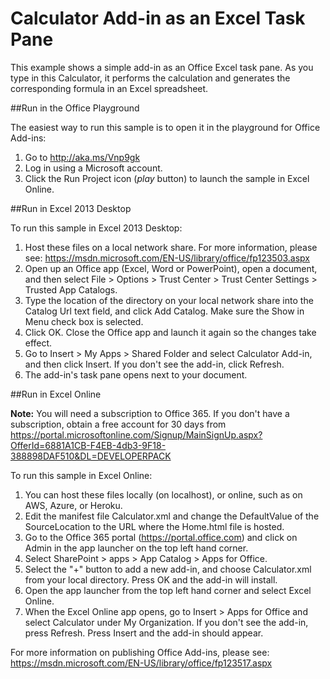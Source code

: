# Calculator Add-in as an Excel Task Pane

This example shows a simple add-in as an Office Excel task pane. As you type in this Calculator, it performs the calculation and generates the corresponding formula in an Excel spreadsheet.

##Run in the Office Playground

The easiest way to run this sample is to open it in the playground for Office Add-ins: 

1. Go to http://aka.ms/Vnp9gk
2. Log in using a Microsoft account.
3. Click the Run Project icon (*play* button) to launch the sample in Excel Online.


##Run in Excel 2013 Desktop

To run this sample in Excel 2013 Desktop:

1. Host these files on a local network share. For more information, please see: https://msdn.microsoft.com/EN-US/library/office/fp123503.aspx
2. Open up an Office app (Excel, Word or PowerPoint), open a document, and then select File > Options > Trust Center > Trust Center Settings > Trusted App Catalogs.
3. Type the location of the directory on your local network share into the Catalog Url text field, and click Add Catalog. Make sure the Show in Menu check box is selected.
4. Click OK. Close the Office app and launch it again so the changes take effect.
5. Go to Insert > My Apps > Shared Folder and select Calculator Add-in, and then click Insert. If you don't see the add-in, click Refresh.
6. The add-in's task pane opens next to your document.

##Run in Excel Online

**Note:** You will need a subscription to Office 365. If you don't have a subscription, obtain a free account for 30 days from https://portal.microsoftonline.com/Signup/MainSignUp.aspx?OfferId=6881A1CB-F4EB-4db3-9F18-388898DAF510&DL=DEVELOPERPACK

To run this sample in Excel Online:

1. You can host these files locally (on localhost), or online, such as on AWS, Azure, or Heroku. 
2. Edit the manifest file Calculator.xml and change the DefaultValue of the SourceLocation to the URL where the Home.html file is hosted.
3. Go to the Office 365 portal (https://portal.office.com) and click on Admin in the app launcher on the top left hand corner.
4. Select SharePoint > apps > App Catalog > Apps for Office.
5. Select the "+" button to add a new add-in, and choose Calculator.xml from your local directory. Press OK and the add-in will install.
6. Open the app launcher from the top left hand corner and select Excel Online.
7. When the Excel Online app opens, go to Insert > Apps for Office and select Calculator under My Organization. If you don't see the add-in, press Refresh. Press Insert and the add-in should appear.

For more information on publishing Office Add-ins, please see: https://msdn.microsoft.com/EN-US/library/office/fp123517.aspx
